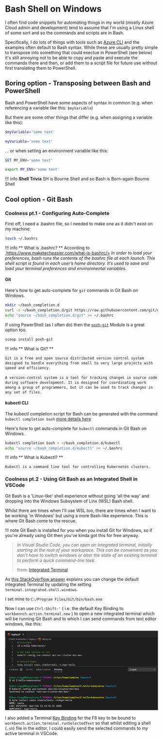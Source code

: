 # Bash Shell on Windows

I often find code snippets for automating things in my world (mostly Azure Cloud admin and development) tend to assume that I'm using a Linux shell of some sort and so the commands and scripts are in Bash.

Specifically, I do lots of things with tools such as [Azure CLI](https://docs.microsoft.com/en-us/cli/azure/?view=azure-cli-latest) and the examples often default to Bash syntax. While these are usually pretty simple to transpose into something that could exectue in PowerShell (see below) it's still annoying not to be able to copy and paste and execute the commands there and then, or add them to a script file for future use without first translating them to PowerShell.

## Boring option - Transposing between Bash and PowerShell

Bash and PowerShell have some aspects of syntax in common (e.g. when referencing a variable like this: `$myVariable`)

But there are some other things that differ (e.g. when assigning a variable like this):

``` powershell tab="PowerShell"
$myVariable='some text'
```

``` bash tab="Bash"
myVariable='some text'
```

... or when setting an environment variable like this:

``` PowerShell tab="PowerShell"
SET MY_ENV='some text'
```

``` bash tab="Bash"
export MY_ENV='some text'
```

!!! info
    **Shell Trivia**
    SH is Bourne Shell and so Bash is Born-again Bourne Shell

## Cool option - Git Bash 

### Coolness pt.1 - Configuring Auto-Complete 

First off, I need a .bashrc file, so I needed to make one as it didn't exist on my machine:

```bash
touch ~/.bashrc
```

!!! info
    ** What is .bashrc? **
    According to ,https://www.maketecheasier.com/what-is-bashrc/>
    *In order to load your preferences, bash runs the contents of the bashrc file at each launch. This shell script is found in each user’s home directory. It’s used to save and load your terminal preferences and environmental variables.*

#### Git

Here's how to get auto-complete for `git` commands in Git Bash on Windows.

```bash
mkdir ~/bash_completion.d   
curl -o ~/bash_completion.d/git https://raw.githubusercontent.com/git/git/master/contrib/completion/git-completion.bash
echo "source ~/bash_completion.d/git" >> ~/.bashrc
```

If using PowerShell (as I often do) then the [`posh-git`](https://github.com/dahlbyk/posh-git) Module is a great option too.
```powershell
scoop install posh-git
```

!!! info 
    ** What is Git? **
    
    Git is a free and open source distributed version control system designed to handle everything from small to very large projects with speed and efficiency.
    
    A version-control system is a tool for tracking changes in source code during software development. It is designed for coordinating work among a group of programmers, but it can be used to track changes in any set of files.

#### kubectl CLI

The kubectl completion script for Bash can be generated with the command `kubectl completion bash` [more details here](https://kubernetes.io/docs/tasks/tools/install-kubectl/#optional-kubectl-configurations)

Here's how to get auto-complete for `kubectl` commands in Git Bash on Windows.

```bash
kubectl completion bash > ~/bash_completion.d/kubectl
echo "source ~/bash_completion.d/kubectl" >> ~/.bashrc
```

!!! info 
    ** What is Kubectl? **
    
    Kubectl is a command line tool for controlling Kubernetes clusters.


### Coolness pt.2 - Using Git Bash as an Integrated Shell in VSCode

Git Bash is a 'Linux-like' shell experience without going 'all the way' and dropping into the Windows Subsystem of Linx (WSL) Bash shell.

Whilst there are times when I'll use WSL too, there are times when I want to be working 'in Windows' but using a more Bash-like experience. This is where Git Bash come to the rescue.

!!! note
    Git Bash is installed for you when you install Git for Windows, so if you're already using Git then you've kinda got this for free anyway.

> *In Visual Studio Code, you can open an integrated terminal, initially starting at the root of your workspace. This can be convenient as you don't have to switch windows or alter the state of an existing terminal to perform a quick command-line task.*
>
> from: [Integrated Terminal](https://code.visualstudio.com/docs/editor/integrated-terminal)

As [this StackOverflow answer](https://stackoverflow.com/a/40489824/5351) explains you can change the default integrated Terminal by updating the setting `terminal.integrated.shell.windows`.

I set mine to `C:/Program Files/Git/bin/bash.exe`

Now I can use `Ctrl-Shift-'` ( i.e. the default Key Binding to `workbennch.action.terminal.new` ) to open a new integrated terminal which will be running Git Bash and to which I can send commands from text editor windows, like this:

![Image](media/git-bash-vscode.png?raw=true)

I also added a Terminal [Key Binding](https://code.visualstudio.com/docs/getstarted/keybindings) for the F8 key to be bound to  `workbench.action.terminal.runSelectedText` so that whilst editing a shell (`.sh`) file in the editor, I could easily send the selected commands to my active terminal in VSCode.